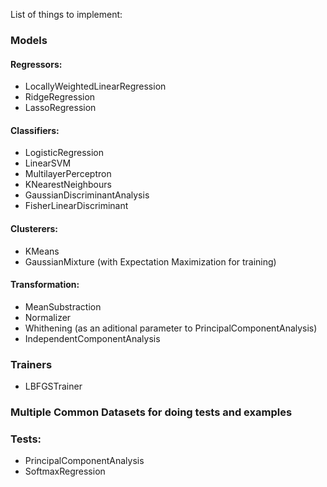 List of things to implement:

### Models
#### Regressors:
- LocallyWeightedLinearRegression
- RidgeRegression
- LassoRegression

#### Classifiers:
- LogisticRegression
- LinearSVM
- MultilayerPerceptron
- KNearestNeighbours
- GaussianDiscriminantAnalysis
- FisherLinearDiscriminant

#### Clusterers:
- KMeans
- GaussianMixture (with Expectation Maximization for training)

#### Transformation:
- MeanSubstraction
- Normalizer
- Whithening (as an aditional parameter to PrincipalComponentAnalysis)
- IndependentComponentAnalysis

### Trainers
- LBFGSTrainer

### Multiple Common Datasets for doing tests and examples

### Tests:
- PrincipalComponentAnalysis
- SoftmaxRegression